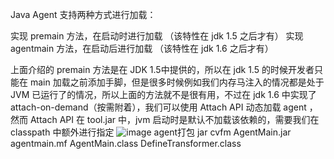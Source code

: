 
Java Agent 支持两种方式进行加载：

实现 premain 方法，在启动时进行加载 （该特性在 jdk 1.5 之后才有）
实现 agentmain 方法，在启动后进行加载 （该特性在 jdk 1.6 之后才有）

上面介绍的 premain 方法是在 JDK 1.5中提供的，所以在 jdk 1.5 的时候开发者只能在 main 加载之前添加手脚，但是很多时候例如我们内存马注入的情况都是处于 JVM 已运行了的情况，所以上面的方法就不是很有用，不过在 jdk 1.6 中实现了attach-on-demand（按需附着），我们可以使用 Attach API 动态加载 agent ，然而 Attach API 在 tool.jar 中，jvm 启动时是默认不加载该依赖的，需要我们在 classpath 中额外进行指定
![image](https://user-images.githubusercontent.com/35843926/154647583-627f55d2-c737-4bf5-91bf-d4211f4d1bcc.png)
agent打包
jar cvfm AgentMain.jar agentmain.mf AgentMain.class DefineTransformer.class 

